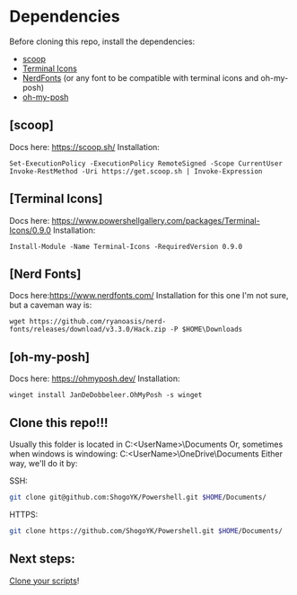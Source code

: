 # Dependencies
Before cloning this repo, install the dependencies:
- [scoop](#scoop)
- [Terminal Icons](#terminal-icons)
- [NerdFonts](#nerd-fonts) (or any font to be compatible with terminal icons and oh-my-posh)
- [oh-my-posh](#oh-my-posh)

## [scoop]
Docs here: https://scoop.sh/
Installation: 

```
Set-ExecutionPolicy -ExecutionPolicy RemoteSigned -Scope CurrentUser
Invoke-RestMethod -Uri https://get.scoop.sh | Invoke-Expression
```

## [Terminal Icons]
Docs here: https://www.powershellgallery.com/packages/Terminal-Icons/0.9.0
Installation: 

```
Install-Module -Name Terminal-Icons -RequiredVersion 0.9.0
```

## [Nerd Fonts]
Docs here:https://www.nerdfonts.com/
Installation for this one I'm not sure, but a caveman way is:

```
wget https://github.com/ryanoasis/nerd-fonts/releases/download/v3.3.0/Hack.zip -P $HOME\Downloads
```

## [oh-my-posh]
Docs here: https://ohmyposh.dev/
Installation:

```
winget install JanDeDobbeleer.OhMyPosh -s winget
```

## Clone this repo!!!

Usually this folder is located in C:\<UserName>\Documents
Or, sometimes when windows is windowing: C:\<UserName>\OneDrive\Documents
Either way, we'll do it by:

SSH:

```bash
git clone git@github.com:ShogoYK/Powershell.git $HOME/Documents/
```

HTTPS:
```bash
git clone https://github.com/ShogoYK/Powershell.git $HOME/Documents/
```


## Next steps:

[Clone your scripts](https://github.com/ShogoYK/pwsh-scripts)!
